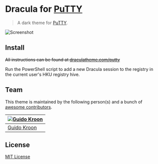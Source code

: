 # Dracula for [PuTTY](https://www.chiark.greenend.org.uk/~sgtatham/putty/)

> A dark theme for [PuTTY](https://www.chiark.greenend.org.uk/~sgtatham/putty/).

![Screenshot](https://github.com/gkroon/dracula-putty/raw/master/dracula-putty.png)

## Install

~~All instructions can be found at [draculatheme.com/putty](https://draculatheme.com/putty)~~

Run the PowerShell script to add a new Dracula session to the registry in the current user's HKU registry hive.

## Team

This theme is maintained by the following person(s) and a bunch of [awesome contributors](https://github.com/gkroon/dracula-putty/graphs/contributors).

[![Guido Kroon](https://avatars0.githubusercontent.com/u/8877690?v=3&s=70)](https://github.com/gkroon) |
--- |
[Guido Kroon](https://github.com/gkroon) |

## License

[MIT License](./LICENSE)
